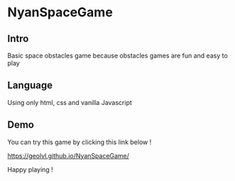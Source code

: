 # NyanSpaceGame

## Intro

Basic space obstacles game because obstacles games are fun and easy to play

## Language

Using only html, css and vanilla Javascript

## Demo

You can try this game by clicking this link below !

https://geolvl.github.io/NyanSpaceGame/

Happy playing !
